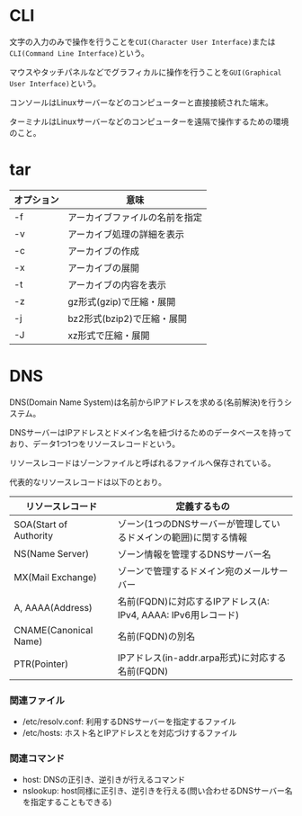 # CLI

文字の入力のみで操作を行うことを`CUI(Character User Interface)`または`CLI(Command Line Interface)`という。

マウスやタッチパネルなどでグラフィカルに操作を行うことを`GUI(Graphical User Interface)`という。

コンソールはLinuxサーバーなどのコンピューターと直接接続された端末。

ターミナルはLinuxサーバーなどのコンピューターを遠隔で操作するための環境のこと。

# tar

| オプション | 意味                           |
|------------|--------------------------------|
| -f         | アーカイブファイルの名前を指定 |
| -v         | アーカイブ処理の詳細を表示     |
| -c         | アーカイブの作成               |
| -x         | アーカイブの展開               |
| -t         | アーカイブの内容を表示         |
| -z         | gz形式(gzip)で圧縮・展開       |
| -j         | bz2形式(bzip2)で圧縮・展開     |
| -J         | xz形式で圧縮・展開             |

# DNS

DNS(Domain Name System)は名前からIPアドレスを求める(名前解決)を行うシステム。

DNSサーバーはIPアドレスとドメイン名を紐づけるためのデータベースを持っており、データ1つ1つをリソースレコードという。

リソースレコードはゾーンファイルと呼ばれるファイルへ保存されている。

代表的なリソースレコードは以下のとおり。

| リソースレコード       | 定義するもの                                                     |
|------------------------|------------------------------------------------------------------|
| SOA(Start of Authority | ゾーン(1つのDNSサーバーが管理しているドメインの範囲)に関する情報 |
| NS(Name Server)        | ゾーン情報を管理するDNSサーバー名                                |
| MX(Mail Exchange)      | ゾーンで管理するドメイン宛のメールサーバー                       |
| A, AAAA(Address)       | 名前(FQDN)に対応するIPアドレス(A: IPv4, AAAA: IPv6用レコード)    |
| CNAME(Canonical Name)  | 名前(FQDN)の別名                                                 |
| PTR(Pointer)           | IPアドレス(in-addr.arpa形式)に対応する名前(FQDN)                 |

### 関連ファイル

- /etc/resolv.conf: 利用するDNSサーバーを指定するファイル
- /etc/hosts: ホスト名とIPアドレスとを対応づけするファイル

### 関連コマンド

- host: DNSの正引き、逆引きが行えるコマンド
- nslookup: host同様に正引き、逆引きを行える(問い合わせるDNSサーバー名を指定することもできる)

